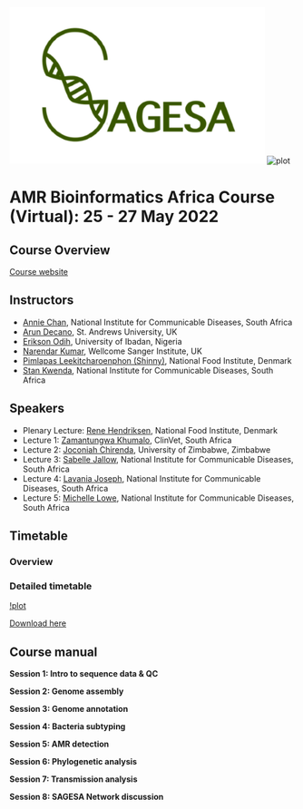 ![plot](https://github.com/WCSCourses/AMR-Bio-Africa-2022/blob/main/images/Sagesa_logo4.png)
![plot](https://camo.githubusercontent.com/70e3447d428a6f4df14e1476a5bbb9aefcf5be7ed6db3de76d6d736ec10d8133/68747470733a2f2f636f7572736573616e64636f6e666572656e6365732e77656c6c636f6d65636f6e6e656374696e67736369656e63652e6f72672f77702d636f6e74656e742f7468656d65732f7763635f636f75727365735f616e645f636f6e666572656e6365732f646973742f6173736574732f7376672f6c6f676f2e737667)

# AMR Bioinformatics Africa Course (Virtual): 25 - 27 May 2022

## Course Overview

[Course website](https://coursesandconferences.wellcomeconnectingscience.org/event/amr-bioinformatics-africa-virtual-20220525/)

## Instructors
- [Annie Chan](), National Institute for Communicable Diseases, South Africa
- [Arun Decano](), St. Andrews University, UK
- [Erikson Odih](), University of Ibadan, Nigeria
- [Narendar Kumar](), Wellcome Sanger Institute, UK
- [Pimlapas Leekitcharoenphon (Shinny)](), National Food Institute, Denmark
- [Stan Kwenda](), National Institute for Communicable Diseases, South Africa

## Speakers
- Plenary Lecture: [Rene Hendriksen](), National Food Institute, Denmark
- Lecture 1: [Zamantungwa Khumalo](), ClinVet, South Africa
- Lecture 2: [Joconiah Chirenda](), University of Zimbabwe, Zimbabwe
- Lecture 3: [Sabelle Jallow](), National Institute for Communicable Diseases, South Africa
- Lecture 4: [Lavania Joseph](), National Institute for Communicable Diseases, South Africa
- Lecture 5: [Michelle Lowe](), National Institute for Communicable Diseases, South Africa

## Timetable
### Overview

### Detailed timetable
[!plot](https://github.com/WCSCourses/AMR-Bio-Africa-2022/blob/main/images/DetailedTimetable.PNG)


[Download here](https://github.com/WCSCourses/AMR-Bio-Africa-2022/blob/main/Timetable%20-%20AMR%20Bioinformatics%20Workshop.pdf)






## Course manual
**Session 1: Intro to sequence data & QC**

**Session 2: Genome assembly**

**Session 3: Genome annotation**

**Session 4: Bacteria subtyping**

**Session 5: AMR detection**

**Session 6: Phylogenetic analysis**

**Session 7: Transmission analysis**

**Session 8: SAGESA Network discussion**
